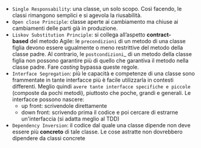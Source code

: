 - `Single Responsability`: una classe, un solo scopo. Così facendo, le classi rimangono semplici e si agevola la riusabilità.
- `Open close Principle`: classe aperte ai cambiamento ma chiuse ai cambiamenti delle parti già in produzione.
- `Liskov Substitution Principle`: si collega all’aspetto **contract-based** del metodo Agile: le `precondizioni` di un metodo di una classe figlia devono essere ugualmente o meno restrittive del metodo della classe padre. Al contrario, le `postcondizioni`_ di un metodo della classe figlia non possono garantire più di quello che garantiva il metodo nella classe padre. Fare _casting_ bypassa queste regole.
- `Interface Segregation`: più le capacità e competenze di una classe sono frammentate in tante interfacce più è facile utilizzarla in contesti differenti. Meglio quindi `avere tante interfacce specifiche e piccole` (composte da pochi metodi), piuttosto che poche, grandi e generali. Le interfacce possono nascere:
	- up front: scrivendole direttamente
	- down front: scrivendo prima il codice e poi cercare di estrarne un'interfaccia (si adatta meglio al TDD)
- `Dependency Inversion`: il codice dal quale una classe dipende non deve essere più **concreto** di tale classe. Le cose astratte non dovrebbero dipendere da classi concrete